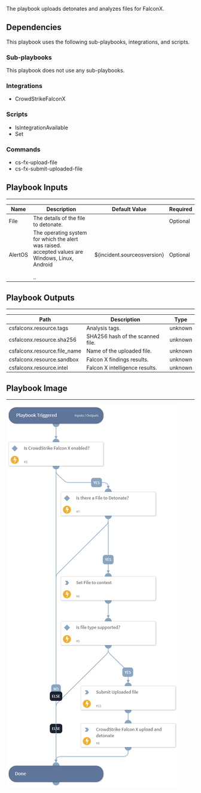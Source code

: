 The playbook uploads detonates and analyzes files for FalconX.

## Dependencies
This playbook uses the following sub-playbooks, integrations, and scripts.

### Sub-playbooks
This playbook does not use any sub-playbooks.

### Integrations
* CrowdStrikeFalconX

### Scripts
* IsIntegrationAvailable
* Set

### Commands
* cs-fx-upload-file
* cs-fx-submit-uploaded-file

## Playbook Inputs
---

| **Name** | **Description** | **Default Value** | **Required** |
| --- | --- | --- | --- |
| File | The details of the file to detonate. |  | Optional |
| AlertOS | The operating system for which the alert was raised.<br/>accepted values are Windows, Linux, Android<br/><br/>.. | ${incident.sourceosversion} | Optional |

## Playbook Outputs
---

| **Path** | **Description** | **Type** |
| --- | --- | --- |
| csfalconx.resource.tags | Analysis tags. | unknown |
| csfalconx.resource.sha256 | SHA256 hash of the scanned file. | unknown |
| csfalconx.resource.file_name | Name of the uploaded file.  | unknown |
| csfalconx.resource.sandbox | Falcon X findings results. | unknown |
| csfalconx.resource.intel | Falcon X intelligence results. | unknown |

## Playbook Image
---
![FalconX Detonate and Analyze File](../doc_files/FalconX_Detonate_and_Analyze.png)